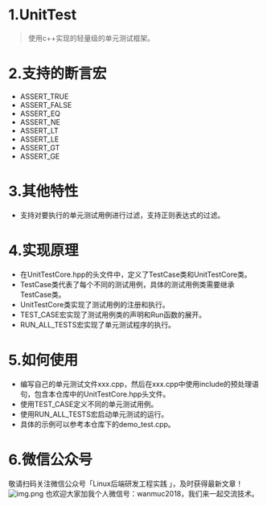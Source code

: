 # 1.UnitTest
> 使用c++实现的轻量级的单元测试框架。

# 2.支持的断言宏
- ASSERT_TRUE
- ASSERT_FALSE
- ASSERT_EQ
- ASSERT_NE
- ASSERT_LT
- ASSERT_LE
- ASSERT_GT
- ASSERT_GE

# 3.其他特性
- 支持对要执行的单元测试用例进行过滤，支持正则表达式的过滤。

# 4.实现原理
- 在UnitTestCore.hpp的头文件中，定义了TestCase类和UnitTestCore类。
- TestCase类代表了每个不同的测试用例，具体的测试用例类需要继承TestCase类。
- UnitTestCore类实现了测试用例的注册和执行。
- TEST_CASE宏实现了测试用例类的声明和Run函数的展开。
- RUN_ALL_TESTS宏实现了单元测试程序的执行。

# 5.如何使用
- 编写自己的单元测试文件xxx.cpp，然后在xxx.cpp中使用include的预处理语句，包含本仓库中的UnitTestCore.hpp头文件。
- 使用TEST_CASE定义不同的单元测试用例。
- 使用RUN_ALL_TESTS宏启动单元测试的运行。
- 具体的示例可以参考本仓库下的demo_test.cpp。

# 6.微信公众号
敬请扫码关注微信公众号「Linux后端研发工程实践 」，及时获得最新文章！
![img.png](https://github.com/wanmuc/UnitTest/blob/main/mp_account.png#pic_center=660*180)
也欢迎大家加我个人微信号：wanmuc2018，我们来一起交流技术。